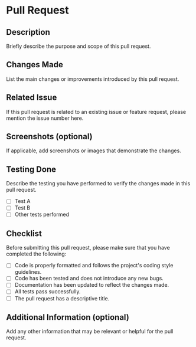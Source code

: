 # Pull Request

## Description

Briefly describe the purpose and scope of this pull request.

## Changes Made

List the main changes or improvements introduced by this pull request.

## Related Issue

If this pull request is related to an existing issue or feature request, please mention the issue number here.

## Screenshots (optional)

If applicable, add screenshots or images that demonstrate the changes.

## Testing Done

Describe the testing you have performed to verify the changes made in this pull request.

- [ ] Test A
- [ ] Test B
- [ ] Other tests performed

## Checklist

Before submitting this pull request, please make sure that you have completed the following:

- [ ] Code is properly formatted and follows the project's coding style guidelines.
- [ ] Code has been tested and does not introduce any new bugs.
- [ ] Documentation has been updated to reflect the changes made.
- [ ] All tests pass successfully.
- [ ] The pull request has a descriptive title.

## Additional Information (optional)

Add any other information that may be relevant or helpful for the pull request.

